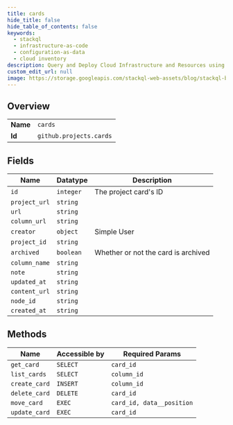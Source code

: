 ```yaml
---
title: cards
hide_title: false
hide_table_of_contents: false
keywords:
  - stackql
  - infrastructure-as-code
  - configuration-as-data
  - cloud inventory
description: Query and Deploy Cloud Infrastructure and Resources using SQL
custom_edit_url: null
image: https://storage.googleapis.com/stackql-web-assets/blog/stackql-blog-post-featured-image.png
---
```

  
    

## Overview
<table><tbody>
<tr><td><b>Name</b></td><td><code>cards</code></td></tr>
<tr><td><b>Id</b></td><td><code>github.projects.cards</code></td></tr>
</tbody></table>

## Fields
| Name | Datatype | Description |
| ---- | -------- | ----------- |
| `id` | `integer` | The project card's ID |
| `project_url` | `string` |  |
| `url` | `string` |  |
| `column_url` | `string` |  |
| `creator` | `object` | Simple User |
| `project_id` | `string` |  |
| `archived` | `boolean` | Whether or not the card is archived |
| `column_name` | `string` |  |
| `note` | `string` |  |
| `updated_at` | `string` |  |
| `content_url` | `string` |  |
| `node_id` | `string` |  |
| `created_at` | `string` |  |
## Methods
| Name | Accessible by | Required Params |
| ---- | ------------- | --------------- |
| `get_card` | `SELECT` | `card_id` |
| `list_cards` | `SELECT` | `column_id` |
| `create_card` | `INSERT` | `column_id` |
| `delete_card` | `DELETE` | `card_id` |
| `move_card` | `EXEC` | `card_id, data__position` |
| `update_card` | `EXEC` | `card_id` |
